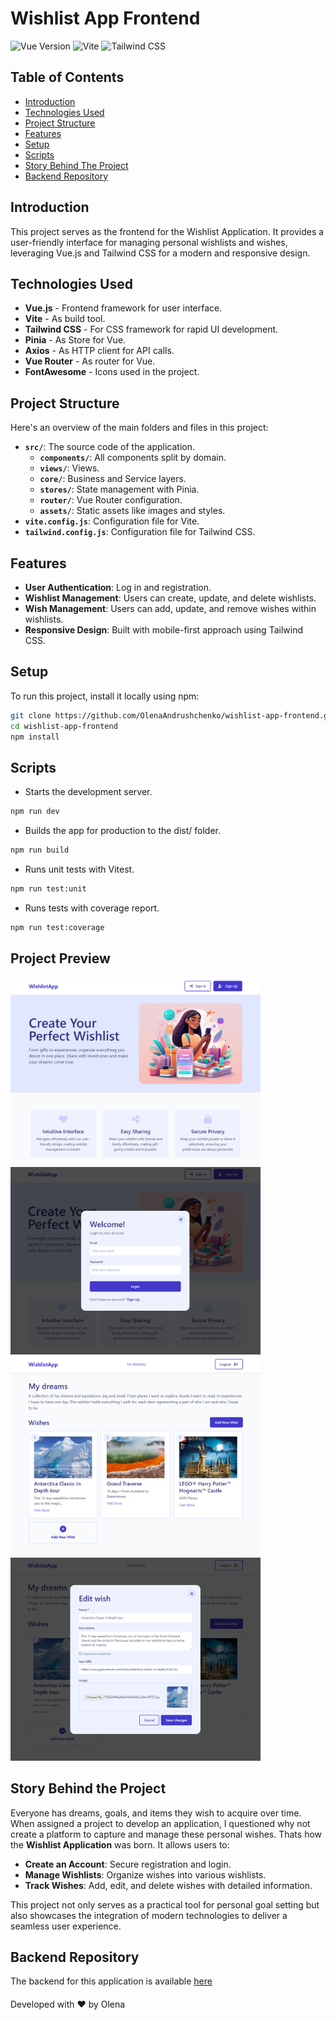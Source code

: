 # Wishlist App Frontend

![Vue Version](https://img.shields.io/badge/Vue-3.4.29-brightgreen.svg)
![Vite](https://img.shields.io/badge/build-Vite-brightgreen.svg)
![Tailwind CSS](https://img.shields.io/badge/style-Tailwind_CSS-blue.svg)

## Table of Contents

- [Introduction](#introduction)
- [Technologies Used](#technologies-used)
- [Project Structure](#project-structure)
- [Features](#features)
- [Setup](#setup)
- [Scripts](#scripts)
- [Story Behind The Project](#story-behind-the-project)
- [Backend Repository](#backend-repository)

## Introduction

This project serves as the frontend for the Wishlist Application. It provides a user-friendly interface for managing personal wishlists and wishes, leveraging Vue.js and Tailwind CSS for a modern and responsive design.

## Technologies Used

- **Vue.js** - Frontend framework for user interface.
- **Vite** - As build tool.
- **Tailwind CSS** - For CSS framework for rapid UI development.
- **Pinia** - As Store for Vue.
- **Axios** - As HTTP client for API calls.
- **Vue Router** - As router for Vue.
- **FontAwesome** - Icons used in the project.

## Project Structure

Here's an overview of the main folders and files in this project:

- **`src/`**: The source code of the application.
  - **`components/`**: All components split by domain.
  - **`views/`**: Views.
  - **`core/`**: Business and Service layers.
  - **`stores/`**: State management with Pinia.
  - **`router/`**: Vue Router configuration.
  - **`assets/`**: Static assets like images and styles.
- **`vite.config.js`**: Configuration file for Vite.
- **`tailwind.config.js`**: Configuration file for Tailwind CSS.

## Features

- **User Authentication**: Log in and registration.
- **Wishlist Management**: Users can create, update, and delete wishlists.
- **Wish Management**: Users can add, update, and remove wishes within wishlists.
- **Responsive Design**: Built with mobile-first approach using Tailwind CSS.

## Setup

To run this project, install it locally using npm:

```bash
git clone https://github.com/OlenaAndrushchenko/wishlist-app-frontend.git
cd wishlist-app-frontend
npm install
```

## Scripts
- Starts the development server.
```bash
npm run dev
```

- Builds the app for production to the dist/ folder.
```bash
npm run build
```

- Runs unit tests with Vitest.
```bash
npm run test:unit
```

- Runs tests with coverage report.
```bash
npm run test:coverage
```

## Project Preview

<img src="project-screenshots/wishapp-home.png" alt="homepage" width="400"> <img src="project-screenshots/wishapp-auth.png" alt="login modal" width="400">
<img src="project-screenshots/wishapp-wishes.png" alt="my wishlist page" width="400"> <img src="project-screenshots/wishapp-edit-wish.png" alt="edit wish modal" width="400">

## Story Behind the Project

Everyone has dreams, goals, and items they wish to acquire over time. When assigned a project to develop an application, I questioned why not create a platform to capture and manage these personal wishes. Thats how the **Wishlist Application** was born. It allows users to:

- **Create an Account**: Secure registration and login.
- **Manage Wishlists**: Organize wishes into various wishlists.
- **Track Wishes**: Add, edit, and delete wishes with detailed information.

This project not only serves as a practical tool for personal goal setting but also showcases the integration of modern technologies to deliver a seamless user experience.

## Backend Repository
The backend for this application is available [here](https://github.com/OlenaAndrushchenko/wishlist-app-backend)

####
Developed with ❤️ by Olena